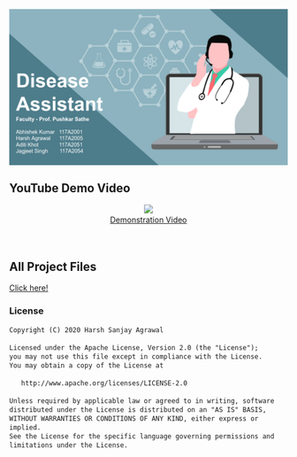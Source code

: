 <img src="Readme.png" align="center">

## YouTube Demo Video
</div>

<div align="center"> <a href="https://youtu.be/wsnlKyeBvTA"><img src="http://img.youtube.com/vi/wsnlKyeBvTA/0.jpg" width="30%"></a> <br> <a href="https://youtu.be/cCuRLkp0KQ8">Demonstration Video</a></div>
<br><br>

## All Project Files

<a href="bit.ly/beProjectG1">Click here!</a>

### License

	Copyright (C) 2020 Harsh Sanjay Agrawal

	Licensed under the Apache License, Version 2.0 (the "License");
	you may not use this file except in compliance with the License.
	You may obtain a copy of the License at

	   http://www.apache.org/licenses/LICENSE-2.0

	Unless required by applicable law or agreed to in writing, software
	distributed under the License is distributed on an "AS IS" BASIS,
	WITHOUT WARRANTIES OR CONDITIONS OF ANY KIND, either express or implied.
	See the License for the specific language governing permissions and
	limitations under the License.
